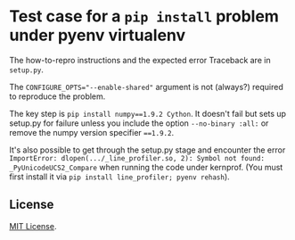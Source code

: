 # Test case for a `pip install` problem under pyenv virtualenv

The how-to-repro instructions and the expected error Traceback are in `setup.py`.

The `CONFIGURE_OPTS="--enable-shared"` argument is not (always?) required to reproduce the problem.

The key step is `pip install numpy==1.9.2 Cython`. It doesn't fail but sets up setup.py for failure unless you include the option `--no-binary :all:` or remove the numpy version specifier `==1.9.2`.

It's also possible to get through the setup.py stage and encounter the error `ImportError: dlopen(.../_line_profiler.so, 2): Symbol not found: _PyUnicodeUCS2_Compare` when running the code under kernprof. (You must first install it via `pip install line_profiler; pyenv rehash`).


## License

[MIT License](https://github.com/1fish2/BBQTimer/blob/master/LICENSE.md).
